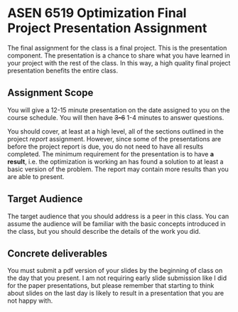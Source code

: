 ASEN 6519 Optimization Final Project Presentation Assignment
=========================

The final assignment for the class is a final project. This is the presentation component. The presentation is a chance to share what you have learned in your project with the rest of the class. In this way, a high quality final project presentation benefits the entire class.

Assignment Scope
----------------

You will give a 12-15 minute presentation on the date assigned to you on the course schedule. You will then have ~~3-6~~ 1-4 minutes to answer questions.

You should cover, at least at a high level, all of the sections outlined in the project *report* assignment. However, since some of the presentations are before the project report is due, you do not need to have all results completed. The minimum requirement for the presentation is to have **a result**, i.e. the optimization is working an has found a solution to at least a basic version of the problem. The report may contain more results than you are able to present.

Target Audience
---------------

The target audience that you should address is a peer in this class. You can assume the audience will be familiar with the basic concepts introduced in the class, but you should describe the details of the work you did.

Concrete deliverables
---------------------

You must submit a pdf version of your slides by the beginning of class on the day that you present.  I am not requiring early slide submission like I did for the paper presentations, but please remember that starting to think about slides on the last day is likely to result in a presentation that you are not happy with.
